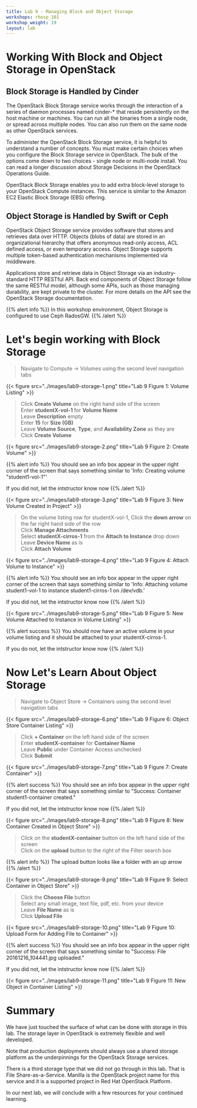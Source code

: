 ```yaml
---
title: Lab 9 - Managing Block and Object Storage
workshops: rhosp_101
workshop_weight: 19
layout: lab
---
```


# Working With Block and Object Storage in OpenStack

## Block Storage is Handled by Cinder

The OpenStack Block Storage service works through the interaction of a series of daemon processes named cinder-* that reside persistently on the host machine or machines. You can run all the binaries from a single node, or spread across multiple nodes. You can also run them on the same node as other OpenStack services.

To administer the OpenStack Block Storage service, it is helpful to understand a number of concepts. You must make certain choices when you configure the Block Storage service in OpenStack. The bulk of the options come down to two choices - single node or multi-node install. You can read a longer discussion about Storage Decisions in the OpenStack Operations Guide.

OpenStack Block Storage enables you to add extra block-level storage to your OpenStack Compute instances. This service is similar to the Amazon EC2 Elastic Block Storage (EBS) offering.

## Object Storage is Handled by Swift or Ceph

OpenStack Object Storage service provides software that stores and retrieves data over HTTP. Objects (blobs of data) are stored in an organizational hierarchy that offers anonymous read-only access, ACL defined access, or even temporary access. Object Storage supports multiple token-based authentication mechanisms implemented via middleware.

Applications store and retrieve data in Object Storage via an industry-standard HTTP RESTful API. Back end components of Object Storage follow the same RESTful model, although some APIs, such as those managing durability, are kept private to the cluster. For more details on the API see the OpenStack Storage documentation.


{{% alert info %}}
In this workshop environment, Object Storage is configured to use Ceph RadosGW.
{{% /alert %}}

# Let's begin working with Block Storage

> Navigate to Compute -> Volumes using the second level navigation tabs  

{{< figure src="../images/lab9-storage-1.png" title="Lab 9 Figure 1: Volume Listing" >}}

> Click **Create Volume** on the right hand side of the screen  
> Enter **studentX-vol-1** for **Volume Name**  
> Leave **Description** empty  
> Enter **15** for **Size (GB)**  
> Leave **Volume Source**, **Type**, and **Availability Zone** as they are  
> Click **Create Volume**

{{< figure src="../images/lab9-storage-2.png" title="Lab 9 Figure 2: Create Volume" >}}

{{% alert info %}}
You should see an info box appear in the upper right corner of the screen that says something similar to 'Info: Creating volume "student1-vol-1"'

If you did not, let the intstructor know now
{{% /alert %}}

{{< figure src="../images/lab9-storage-3.png" title="Lab 9 Figure 3: New Volume Created in Project" >}}

> On the volume listing row for studentX-vol-1, Click the **down arrow** on the far right hand side of the row  
> Click **Manage Attachments**  
> Select **studentX-cirros-1** from the **Attach to Instance** drop down  
> Leave **Device Name** as is  
> Click **Attach Volume**

{{< figure src="../images/lab9-storage-4.png" title="Lab 9 Figure 4: Attach Volume to Instance" >}}

{{% alert info %}}
You should see an info box appear in the upper right corner of the screen that says something similar to 'Info: Attaching volume student1-vol-1 to instance student1-cirros-1 on /dev/vdb.'

If you did not, let the intstructor know now
{{% /alert %}}

{{< figure src="../images/lab9-storage-5.png" title="Lab 9 Figure 5: New Volume Attached to Instance in Volume Listing" >}}

{{% alert success %}}
You should now have an active volume in your volume listing and it should be attached to your studentX-cirros-1.

If you do not, let the intstructor know now
{{% /alert %}}

# Now Let's Learn About Object Storage

> Navigate to Object Store -> Containers using the second level navigation tabs  

{{< figure src="../images/lab9-storage-6.png" title="Lab 9 Figure 6: Object Store Container Listing" >}}

> Click **+ Container** on the left hand side of the screen  
> Enter **studentX-container** for **Container Name**  
> Leave **Public** under Container Access unchecked  
> Click **Submit**

{{< figure src="../images/lab9-storage-7.png" title="Lab 9 Figure 7: Create Container" >}}

{{% alert success %}}
You should see an info box appear in the upper right corner of the screen that says something similar to "Success: Container student1-container created."

If you did not, let the intstructor know now
{{% /alert %}}

{{< figure src="../images/lab9-storage-8.png" title="Lab 9 Figure 8: New Container Created in Object Store" >}}

> Click on the **studentX-container** button on the left hand side of the screen  
> Click on the **upload** button to the right of the Filter search box

{{% alert info %}}
The upload button looks like a folder with an up arrow  
{{% /alert %}}

{{< figure src="../images/lab9-storage-9.png" title="Lab 9 Figure 9: Select Container in Object Store" >}}

> Click the **Choose File** button  
> Select any small image, text file, pdf, etc. from your device  
> Leave **File Name** as is  
> Click **Upload File**

{{< figure src="../images/lab9-storage-10.png" title="Lab 9 Figure 10: Upload Form for Adding File to Container" >}}

{{% alert success %}}
You should see an info box appear in the upper right corner of the screen that says something similar to "Success: File 20161216_104441.jpg uploaded."

If you did not, let the intstructor know now
{{% /alert %}}

{{< figure src="../images/lab9-storage-11.png" title="Lab 9 Figure 11: New Object in Container Listing" >}}

# Summary

We have just touched the surface of what can be done with storage in this lab. The storage layer in OpenStack is extremely flexible and well developed.

Note that production deployments should always use a shared storage platform as the underpinnings for the OpenStack Storage services.

There is a third storage type that we did not go through in this lab. That is File Share-as-a-Service. Manilla is the OpenStack project name for this service and it is a supported project in Red Hat OpenStack Platform.

In our next lab, we will conclude with a few resources for your continued learning.
